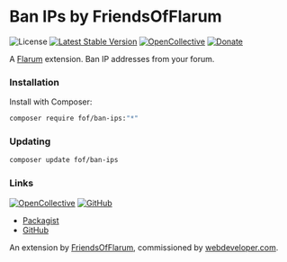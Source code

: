# Ban IPs by FriendsOfFlarum

![License](https://img.shields.io/badge/license-MIT-blue.svg) [![Latest Stable Version](https://img.shields.io/packagist/v/fof/ban-ips.svg)](https://packagist.org/packages/fof/ban-ips) [![OpenCollective](https://img.shields.io/badge/opencollective-fof-blue.svg)](https://opencollective.com/fof/donate) [![Donate](https://img.shields.io/badge/donate-datitisev-important.svg)](https://datitisev.me/donate)

A [Flarum](http://flarum.org) extension. Ban IP addresses from your forum.

### Installation

Install with Composer:

```sh
composer require fof/ban-ips:"*"
```

### Updating

```sh
composer update fof/ban-ips
```

### Links

[![OpenCollective](https://img.shields.io/badge/donate-friendsofflarum-44AEE5?style=for-the-badge&logo=open-collective)](https://opencollective.com/fof/donate) [![GitHub](https://img.shields.io/badge/donate-datitisev-ea4aaa?style=for-the-badge&logo=github)](https://datitisev.me/donate/github)

- [Packagist](https://packagist.org/packages/fof/ban-ips)
- [GitHub](https://github.com/FriendsOfFlarum/ban-ips)

An extension by [FriendsOfFlarum](https://github.com/FriendsOfFlarum), commissioned by [webdeveloper.com](https://webdeveloper.com).
